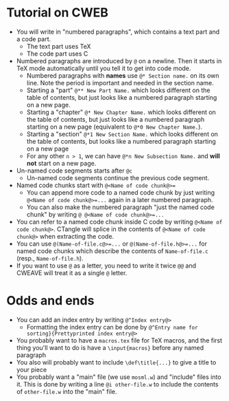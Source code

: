 # Tutorial on CWEB

- You will write in "numbered paragraphs", which contains a text part
  and a code part. 
  - The text part uses TeX
  - The code part uses C
- Numbered paragraphs are introduced by `@` on a newline. Then it
  starts in TeX mode automatically until you tell it to get into code mode.
  - Numbered paragraphs with **names** use `@* Section name.` on its
    own line. Note the period is important and needed in the section name.
  - Starting a "part" `@** New Part Name.` which looks different on
    the table of contents, but just looks like a numbered paragraph
    starting on a new page.
  - Starting a "chapter" `@* New Chapter Name.` which looks different
    on the table of contents, but just looks like a numbered paragraph
    starting on a new page (equivalent to `@*0 New Chapter Name.`).
  - Starting a "section" `@*1 New Section Name.` which looks different
    on the table of contents, but looks like a numbered paragraph
    starting on a new page
  - For any other `n > 1`, we can have `@*n New Subsection Name.` and
    **will not** start on a new page.
- Un-named code segments starts after `@c`
  - Un-named code segments continue the previous code segment.
- Named code chunks start with `@<Name of code chunk@>=`
  - You can append more code to a named code chunk by just writing
    `@<Name of code chunk@>=...` again in a later numbered paragraph.
  - You can also make the numbered paragraph "just the named code chunk"
    by writing `@ @<Name of code chunk@>=...`
- You can refer to a named code chunk inside C code by writing 
  `@<Name of code chunk@>`. CTangle will splice in the contents of
  `@<Name of code chunk@>` when extracting the code.
- You can use `@(Name-of-file.c@>=...` or `@(Name-of-file.h@>=...` for
  named code chunks which describe the contents of `Name-of-file.c`
  (resp., `Name-of-file.h`).
- If you want to use `@` as a letter, you need to write it twice `@@`
  and CWEAVE will treat it as a single `@` letter.
  
# Odds and ends

- You can add an index entry by writing `@^Index entry@>`
  - Formatting the index entry can be done by `@^Entry name for sorting}{Prettyprinted index entry@>`
- You probably want to have a `macros.tex` file for TeX macros, and
  the first thing you'll want to do is have a `\input{macros}` before
  any named paragraph
- You also will probably want to include `\def\title{...}` to give a
  title to your piece
- You probably want a "main" file (we use `mosml.w`) and "include"
  files into it. This is done by writing a line `@i other-file.w` to include the
  contents of `other-file.w` into the "main" file.